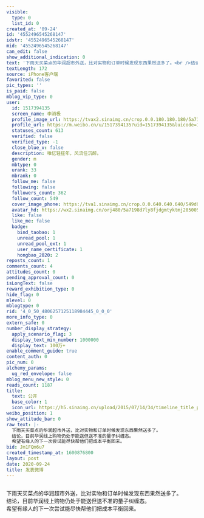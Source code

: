 ```yaml
---
visible:
  type: 0
  list_id: 0
created_at: '09-24'
id: '4552496545268147'
idstr: '4552496545268147'
mid: '4552496545268147'
can_edit: false
show_additional_indication: 0
text: '下雨天买菜点的华润超市外送，比对实物和订单时候发现东西果然送多了。<br />结论，目前华润线上购物仍处于能送但送不准的量子纠缠态。<br />希望有缘人的下一次尝试能尽快帮他们把成本平衡回来。 '
textLength: 172
source: iPhone客户端
favorited: false
pic_types: ''
is_paid: false
mblog_vip_type: 0
user:
  id: 1517394135
  screen_name: 李消极
  profile_image_url: https://tvax2.sinaimg.cn/crop.0.0.180.180.180/5a7198d7ly8fjdgmtyktmj20500500so.jpg?KID=imgbed,tva&Expires=1606399176&ssig=gW%2B4%2BlNZw%2B
  profile_url: https://m.weibo.cn/u/1517394135?uid=1517394135&luicode=10000011&lfid=2304131517394135_-_WEIBO_SECOND_PROFILE_WEIBO
  statuses_count: 613
  verified: false
  verified_type: -1
  close_blue_v: false
  description: 唯忆轻狂年，风流任沉醉。
  gender: m
  mbtype: 0
  urank: 33
  mbrank: 0
  follow_me: false
  following: false
  followers_count: 362
  follow_count: 549
  cover_image_phone: https://tva1.sinaimg.cn/crop.0.0.640.640.640/549d0121tw1egm1kjly3jj20hs0hsq4f.jpg
  avatar_hd: https://wx2.sinaimg.cn/orj480/5a7198d7ly8fjdgmtyktmj20500500so.jpg
  like: false
  like_me: false
  badge:
    bind_taobao: 1
    unread_pool: 1
    unread_pool_ext: 1
    user_name_certificate: 1
    hongbao_2020: 2
reposts_count: 1
comments_count: 4
attitudes_count: 0
pending_approval_count: 0
isLongText: false
reward_exhibition_type: 0
hide_flag: 0
mlevel: 0
mblogtype: 0
rid: '4_0_50_4806257125118984445_0_0_0'
more_info_type: 0
extern_safe: 0
number_display_strategy:
  apply_scenario_flag: 3
  display_text_min_number: 1000000
  display_text: 100万+
enable_comment_guide: true
content_auth: 0
pic_num: 0
alchemy_params:
  ug_red_envelope: false
mblog_menu_new_style: 0
reads_count: 1187
title:
  text: 公开
  base_color: 1
  icon_url: https://h5.sinaimg.cn/upload/2015/07/14/34/timeline_title_public_default.png
weibo_position: 1
show_attitude_bar: 0
raw_text: |-
  下雨天买菜点的华润超市外送，比对实物和订单时候发现东西果然送多了。
  结论，目前华润线上购物仍处于能送但送不准的量子纠缠态。
  希望有缘人的下一次尝试能尽快帮他们把成本平衡回来。 ​​​
bid: Jm1FQm6u7
created_timestamp_at: 1600876800
layout: post
date: 2020-09-24
title: 发表微博
---
```


![]()

下雨天买菜点的华润超市外送，比对实物和订单时候发现东西果然送多了。<br />结论，目前华润线上购物仍处于能送但送不准的量子纠缠态。<br />希望有缘人的下一次尝试能尽快帮他们把成本平衡回来。 

